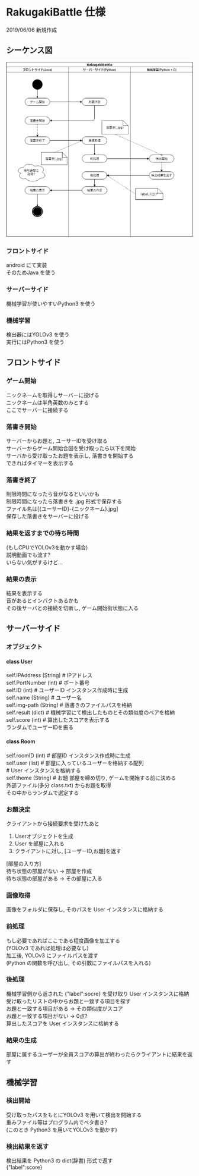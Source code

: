 # RakugakiBattle 仕様
2019/06/06 新規作成

## シーケンス図
![シーケンス図](sequence.png)

### フロントサイド
android にて実装  
そのためJava を使う

### サーバーサイド
機械学習が使いやすいPython3 を使う

### 機械学習
検出器にはYOLOv3 を使う  
実行にはPython3 を使う


## フロントサイド

### ゲーム開始
ニックネームを取得しサーバーに投げる  
ニックネームは半角英数のみとする  
ここでサーバーに接続する

### 落書き開始
サーバーからお題と, ユーサーIDを受け取る  
サーバーからゲーム開始合図を受け取ったら以下を開始  
サーバから受け取ったお題を表示し, 落書きを開始する  
できればタイマーを表示する

### 落書き終了
制限時間になったら音がなるといいかも  
制限時間になったら落書きを .jpg 形式で保存する  
ファイル名は[{ユーサーID}-{ニックネーム}.jpg]  
保存した落書きをサーバーに投げる

### 結果を返すまでの待ち時間
(もしCPUでYOLOv3を動かす場合)  
説明動画でも流す?  
いらない気がするけど...

### 結果の表示
結果を表示する  
音があるとインパクトあるかも  
その後サーバとの接続を切断し, ゲーム開始街状態に入る  


## サーバーサイド

### オブジェクト
#### class User
self.IPAddress (String) # IPアドレス  
self.PortNumber (int) # ポート番号  
self.ID (int) # ユーザーID インスタンス作成時に生成  
self.name (String) # ユーザー名  
self.img-path (String) # 落書きのファイルパスを格納  
self.result (dict) # 機械学習にて検出したものとその類似度のペアを格納  
self.score (int) # 算出したスコアを表示する  
ランダムでユーザーIDを振る  

#### class Room
self.roomID (int) # 部屋ID インスタンス作成時に生成  
self.user (list) # 部屋に入っているユーザーを格納する配列  
	         # User インスタンスを格納する  
self.theme (String) # お題 部屋を締め切り, ゲームを開始する前に決める  
外部ファイル(多分 class.txt) からお題を取得  
その中からランダムで選定する  

### お題決定
クライアントから接続要求を受けたあと  
1. Userオブジェクトを生成  
2. User を部屋に入れる  
3. クライアントに対し, [ユーザーID,お題]を返す  

[部屋の入り方]  
待ち状態の部屋がない -> 部屋を作成  
待ち状態の部屋がある -> その部屋に入る  

### 画像取得
画像をフォルダに保存し, そのパスを User インスタンスに格納する  

### 前処理
もし必要であればここである程度画像を加工する  
(YOLOv3 であれば処理は必要なし)  
加工後, YOLOv3 にファイルパスを渡す  
(Python の関数を呼び出し, その引数にファイルパスを入れる)  

### 後処理
機械学習側から返された {"label":socre} を受け取り User インスタンスに格納  
受け取ったリストの中からお題と一致する項目を探す  
お題と一致する項目がある -> その類似度がスコア  
お題と一致する項目がない -> 0点?  
算出したスコアを User インスタンスに格納する  

### 結果の生成
部屋に属するユーザーが全員スコアの算出が終わったらクライアントに結果を返す  

## 機械学習

### 検出開始
受け取ったパスをもとにYOLOv3 を用いて検出を開始する  
重みファイル等はプログラム内でベタ書き?  
(このとき Python3 を用いてYOLOv3 を動かす)  

### 検出結果を返す
検出結果を Python3 の dict(辞書) 形式で返す  
{"label":score}

